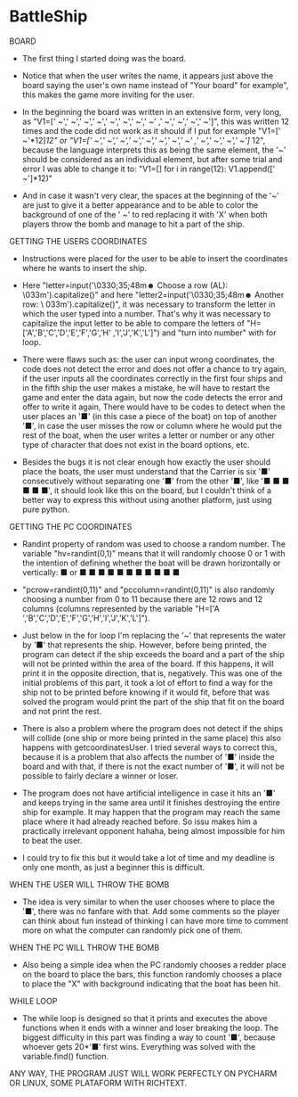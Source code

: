 # BattleShip

BOARD
 
- The first thing I started doing was the board.
 
- Notice that when the user writes the name, it appears just above the board saying the user's own name instead of "Your board" for example", this makes the game more inviting for the user.
 
- In the beginning the board was written in an extensive form, very long, as "V1=[' ~',' ~',' ~',' ~',' ~',' ~',' ~',' ~' ,' ~',' ~',' ~',' ~']", this was written 12 times and the code did not work as it should if I put for example "V1=[' ~'*12]*12" or "V1=[' ~',' ~',' ~',' ~',' ~',' ~',' ~',' ~' ,' ~',' ~',' ~',' ~']* 12", because the language interprets this as being the same element, the '~' should be considered as an individual element, but after some trial and error I was able to change it to:
"V1=[]
for i in range(12):
	V1.append([' ~']*12)"
   
- And in case it wasn't very clear, the spaces at the beginning of the '~' are just to give it a better appearance and to be able to color the background of one of the ' ~' to red replacing it with 'X' when both players throw the bomb and manage to hit a part of the ship.
 
GETTING THE USERS COORDINATES
 
- Instructions were placed for the user to be able to insert the coordinates where he wants to insert the ship.
 
- Here "letter=input('\0330;35;48m☻ Choose a row (AL): \033m').capitalize()" and here "letter2=input('\0330;35;48m☻ Another row: \ 033m').capitalize()", it was necessary to transform the letter in which the user typed into a number. That's why it was necessary to capitalize the input letter to be able to compare the letters of "H=['A','B','C','D','E','F','G','H' ,'I','J','K','L']") and "turn into number" with for loop.
 
- There were flaws such as: the user can input wrong coordinates, the code does not detect the error and does not offer a chance to try again, if the user inputs all the coordinates correctly in the first four ships and in the fifth ship the user makes a mistake, he will have to restart the game and enter the data again, but now the code detects the error and offer to write it again, There would have to be codes to detect when the user places an '■' (in this case a piece of the boat) on top of another '■', in case the user misses the row or column where he would put the rest of the boat, when the user writes a letter or number or any other type of character that does not exist in the board options, etc.
 
- Besides the bugs it is not clear enough how exactly the user should place the boats, the user must understand that the Carrier is six '■' consecutively without separating one '■' from the other '■', like '■ ■ ■ ■ ■ ■', it should look like this on the board, but I couldn't think of a better way to express this without using another platform, just using pure python.
 
GETTING THE PC COORDINATES
 
- Randint property of random was used to choose a random number. The variable "hv=randint(0,1)" means that it will randomly choose 0 or 1 with the intention of defining whether the boat will be drawn horizontally or vertically:
■ or ■ ■ ■ ■ ■ ■
■
■
■
■
■
 
- "pcrow=randint(0,11)" and "pccolumn=randint(0,11)" is also randomly choosing a number from 0 to 11 because there are 12 rows and 12 columns (columns represented by the variable "H=['A ','B','C','D','E','F','G','H','I','J','K','L']").
 
- Just below in the for loop I'm replacing the '~' that represents the water by '■' that represents the ship. However, before being printed, the program can detect if the ship exceeds the board and a part of the ship will not be printed within the area of the board. If this happens, it will print it in the opposite direction, that is, negatively. This was one of the initial problems of this part, it took a lot of effort to find a way for the ship not to be printed before knowing if it would fit, before that was solved the program would print the part of the ship that fit on the board and not print the rest.
 
- There is also a problem where the program does not detect if the ships will collide (one ship or more being printed in the same place) this also happens with getcoordinatesUser. I tried several ways to correct this, because it is a problem that also affects the number of '■' inside the board and with that, if there is not the exact number of '■', it will not be possible to fairly declare a winner or loser.
 
- The program does not have artificial intelligence in case it hits an '■' and keeps trying in the same area until it finishes destroying the entire ship for example. It may happen that the program may reach the same place where it had already reached before. So issu makes him a practically irrelevant opponent hahaha, being almost impossible for him to beat the user.
 
- I could try to fix this but it would take a lot of time and my deadline is only one month, as just a beginner this is difficult.
 
WHEN THE USER WILL THROW THE BOMB

- The idea is very similar to when the user chooses where to place the '■', there was no fanfare with that. Add some comments so the player can think about fun instead of thinking I can have more time to comment more on what the computer can randomly pick one of them.

WHEN THE PC WILL THROW THE BOMB

- Also being a simple idea when the PC randomly chooses a redder place on the board to place the bars, this function randomly chooses a place to place the "X" with background indicating that the boat has been hit.

WHILE LOOP

- The while loop is designed so that it prints and executes the above functions when it ends with a winner and loser breaking the loop. The biggest difficulty in this part was finding a way to count '■', because whoever gets 20*'■' first wins. Everything was solved with the variable.find() function.

ANY WAY, THE PROGRAM JUST WILL WORK PERFECTLY ON PYCHARM OR LINUX, SOME PLATAFORM WITH RICHTEXT.
